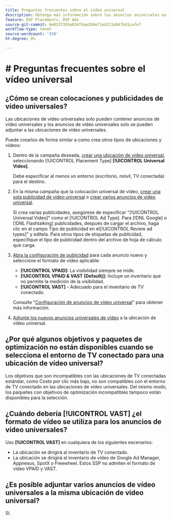 ```yaml
---
title: Preguntas frecuentes sobre el vídeo universal
description: Obtenga más información sobre los anuncios universales en vídeo.
feature: DSP Placements, DSP Ads
source-git-commit: 8e0237355e834f4ae2b9ef1ed211e047b41cafe7
workflow-type: tm+mt
source-wordcount: '319'
ht-degree: 0%

---
```


# # Preguntas frecuentes sobre el vídeo universal

## ¿Cómo se crean colocaciones y publicidades de vídeo universales?

Las ubicaciones de vídeo universales solo pueden contener anuncios de vídeo universales y los anuncios de vídeo universales solo se pueden adjuntar a las ubicaciones de vídeo universales.

Puede crearlos de forma similar a como crea otros tipos de ubicaciones y vídeos:

1. Dentro de la campaña deseada, [crear una ubicación de vídeo universal](/help/dsp/campaign-management/placements/placement-create.md), seleccionando [!UICONTROL Placement Type] **[!UICONTROL Universal Video]**.

   Debe especificar al menos un entorno (escritorio, móvil, TV conectada) para el destino.

1. En la misma campaña que la colocación universal de vídeo, [crear una sola publicidad de vídeo universal](/help/dsp/campaign-management/ads/ad-create.md) o [crear varios anuncios de vídeo universal](/help/dsp/campaign-management/ads/ad-create-multiple.md).

   Si crea varias publicidades, asegúrese de especificar &quot;[!UICONTROL Universal Video]&quot; como el [!UICONTROL Ad Type]. Para [!DNL Google] o [!DNL Flashtalking] publicidades, después de cargar el archivo, haga clic en el campo Tipo de publicidad en el[!UICONTROL Review ad types]&quot; y edítela. Para otros tipos de etiquetas de publicidad, especifique el tipo de publicidad dentro del archivo de hoja de cálculo que carga.

1. [Abra la configuración de publicidad](/help/dsp/campaign-management/ads/ad-edit.md) para cada anuncio nuevo y seleccione el formato de vídeo aplicable:

   * **[!UICONTROL VPAID]:** La visibilidad siempre se mide.
   * **[!UICONTROL VPAID & VAST (Default)]:** Incluye un inventario que no permite la medición de la visibilidad.
   * **[!UICONTROL VAST]** - Adecuado para el inventario de TV conectado.

   Consulte &quot;[Configuración de anuncios de vídeo universal](/help/dsp/campaign-management/ads/ad-settings-universal-video.md)&quot; para obtener más información.

1. [Adjunte los nuevos anuncios universales de vídeo](/help/dsp/campaign-management/ads/ad-attach-to-placement.md) a la ubicación de vídeo universal.

## ¿Por qué algunos objetivos y paquetes de optimización no están disponibles cuando se selecciona el entorno de TV conectado para una ubicación de vídeo universal?

Los objetivos que son incompatibles con las ubicaciones de TV conectadas estándar, como Costo por clic más bajo, no son compatibles con el entorno de TV conectado en las ubicaciones de vídeo universales. Del mismo modo, los paquetes con objetivos de optimización incompatibles tampoco están disponibles para la selección.

## ¿Cuándo debería **[!UICONTROL VAST]** ¿el formato de vídeo se utiliza para los anuncios de vídeo universales?

Uso **[!UICONTROL VAST]** en cualquiera de los siguientes escenarios:

* La ubicación se dirigirá al inventario de TV conectado.
* La ubicación se dirigirá al inventario de vídeo de Google Ad Manager, Appnexus, SpotX o Freewheel. Estos SSP no admiten el formato de vídeo VPAID y VAST.

## ¿Es posible adjuntar varios anuncios de vídeo universales a la misma ubicación de vídeo universal?

Sí.
